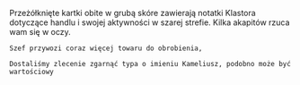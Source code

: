 Przeżółknięte kartki obite w grubą skóre zawierają notatki Klastora dotyczące handlu i swojej aktywności w szarej strefie. Kilka akapitów rzuca wam się w oczy. 

`Szef przywozi coraz więcej towaru do obrobienia,` 

`Dostaliśmy zlecenie zgarnąć typa o imieniu Kameliusz, podobno może być wartościowy`